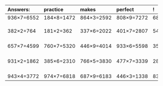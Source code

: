 | Answers: | practice | makes | perfect | ! |
| :--- | :--- | :--- | :--- | :--- |
| 936×7=6552 | 184×8=1472 | 864×3=2592 | 808×9=7272 | 681×5=3405 | 
|   |   |   |   |   | 
|   |   |   |   |   | 
|   |   |   |   |   | 
| 382×2=764 | 181×2=362 | 337×6=2022 | 401×7=2807 | 549×2=1098 | 
|   |   |   |   |   | 
|   |   |   |   |   | 
|   |   |   |   |   | 
|   |   |   |   |   | 
| 657×7=4599 | 760×7=5320 | 446×9=4014 | 933×6=5598 | 357×7=2499 | 
|   |   |   |   |   | 
|   |   |   |   |   | 
|   |   |   |   |   | 
|   |   |   |   |   | 
| 931×2=1862 | 385×6=2310 | 766×5=3830 | 477×7=3339 | 287×4=1148 | 
|   |   |   |   |   | 
|   |   |   |   |   | 
|   |   |   |   |   | 
|   |   |   |   |   | 
| 943×4=3772 | 974×7=6818 | 687×9=6183 | 446×3=1338 | 830×6=4980 | 
